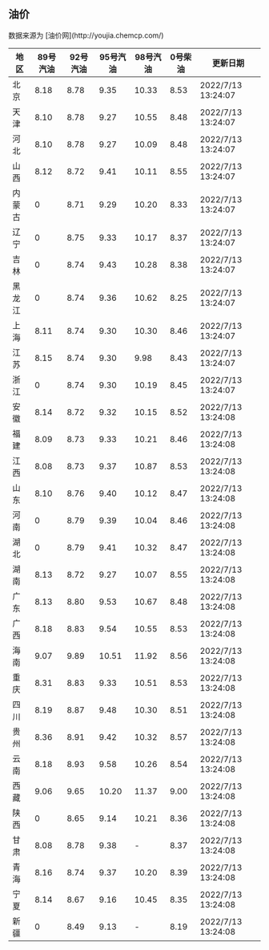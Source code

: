 
<!DOCTYPE html>
<html lang="zh-cn">
<head>
<link href="https://cdn.jsdelivr.net/gh/RookieFanzk/link/github.css" rel="stylesheet">
</head>

<body>
<h2>油价</h2>
<p>数据来源为 [油价网](http://youjia.chemcp.com/) </p>
<table>
<thead>
<tr>
<th>地区</th>
<th>89号汽油</th>
<th>92号汽油</th>
<th>95号汽油</th>
<th>98号汽油</th>
<th>0号柴油</th>
<th>更新日期</th>
</tr>
</thead>
<tbody>
<tr>
<td>北京</td>
<td>8.18</td>
<td>8.78</td>
<td>9.35</td>
<td>10.33</td>
<td>8.53</td>
<td>2022/7/13 13:24:07</td>
</tr>
<tr>
<td>天津</td>
<td>8.10</td>
<td>8.78</td>
<td>9.27</td>
<td>10.55</td>
<td>8.48</td>
<td>2022/7/13 13:24:07</td>
</tr>
<tr>
<td>河北</td>
<td>8.10</td>
<td>8.78</td>
<td>9.27</td>
<td>10.09</td>
<td>8.48</td>
<td>2022/7/13 13:24:07</td>
</tr>
<tr>
<td>山西</td>
<td>8.12</td>
<td>8.72</td>
<td>9.41</td>
<td>10.11</td>
<td>8.55</td>
<td>2022/7/13 13:24:07</td>
</tr>
<tr>
<td>内蒙古</td>
<td>0</td>
<td>8.71</td>
<td>9.29</td>
<td>10.20</td>
<td>8.33</td>
<td>2022/7/13 13:24:07</td>
</tr>
<tr>
<td>辽宁</td>
<td>0</td>
<td>8.75</td>
<td>9.33</td>
<td>10.17</td>
<td>8.37</td>
<td>2022/7/13 13:24:07</td>
</tr>
<tr>
<td>吉林</td>
<td>0</td>
<td>8.74</td>
<td>9.43</td>
<td>10.28</td>
<td>8.38</td>
<td>2022/7/13 13:24:07</td>
</tr>
<tr>
<td>黑龙江</td>
<td>0</td>
<td>8.74</td>
<td>9.36</td>
<td>10.62</td>
<td>8.25</td>
<td>2022/7/13 13:24:07</td>
</tr>
<tr>
<td>上海</td>
<td>8.11</td>
<td>8.74</td>
<td>9.30</td>
<td>10.30</td>
<td>8.46</td>
<td>2022/7/13 13:24:07</td>
</tr>
<tr>
<td>江苏</td>
<td>8.15</td>
<td>8.74</td>
<td>9.30</td>
<td>9.98</td>
<td>8.43</td>
<td>2022/7/13 13:24:07</td>
</tr>
<tr>
<td>浙江</td>
<td>0</td>
<td>8.74</td>
<td>9.30</td>
<td>10.19</td>
<td>8.45</td>
<td>2022/7/13 13:24:07</td>
</tr>
<tr>
<td>安徽</td>
<td>8.14</td>
<td>8.72</td>
<td>9.32</td>
<td>10.15</td>
<td>8.52</td>
<td>2022/7/13 13:24:08</td>
</tr>
<tr>
<td>福建</td>
<td>8.09</td>
<td>8.73</td>
<td>9.33</td>
<td>10.21</td>
<td>8.46</td>
<td>2022/7/13 13:24:08</td>
</tr>
<tr>
<td>江西</td>
<td>8.08</td>
<td>8.73</td>
<td>9.37</td>
<td>10.87</td>
<td>8.53</td>
<td>2022/7/13 13:24:08</td>
</tr>
<tr>
<td>山东</td>
<td>8.10</td>
<td>8.76</td>
<td>9.40</td>
<td>10.12</td>
<td>8.47</td>
<td>2022/7/13 13:24:08</td>
</tr>
<tr>
<td>河南</td>
<td>0</td>
<td>8.79</td>
<td>9.39</td>
<td>10.04</td>
<td>8.46</td>
<td>2022/7/13 13:24:08</td>
</tr>
<tr>
<td>湖北</td>
<td>0</td>
<td>8.79</td>
<td>9.41</td>
<td>10.32</td>
<td>8.47</td>
<td>2022/7/13 13:24:08</td>
</tr>
<tr>
<td>湖南</td>
<td>8.13</td>
<td>8.72</td>
<td>9.27</td>
<td>10.07</td>
<td>8.55</td>
<td>2022/7/13 13:24:08</td>
</tr>
<tr>
<td>广东</td>
<td>8.13</td>
<td>8.80</td>
<td>9.53</td>
<td>10.67</td>
<td>8.48</td>
<td>2022/7/13 13:24:08</td>
</tr>
<tr>
<td>广西</td>
<td>8.18</td>
<td>8.83</td>
<td>9.54</td>
<td>10.55</td>
<td>8.53</td>
<td>2022/7/13 13:24:08</td>
</tr>
<tr>
<td>海南</td>
<td>9.07</td>
<td>9.89</td>
<td>10.51</td>
<td>11.92</td>
<td>8.56</td>
<td>2022/7/13 13:24:08</td>
</tr>
<tr>
<td>重庆</td>
<td>8.31</td>
<td>8.83</td>
<td>9.33</td>
<td>10.51</td>
<td>8.53</td>
<td>2022/7/13 13:24:08</td>
</tr>
<tr>
<td>四川</td>
<td>8.19</td>
<td>8.87</td>
<td>9.48</td>
<td>10.30</td>
<td>8.51</td>
<td>2022/7/13 13:24:08</td>
</tr>
<tr>
<td>贵州</td>
<td>8.36</td>
<td>8.91</td>
<td>9.42</td>
<td>10.32</td>
<td>8.57</td>
<td>2022/7/13 13:24:08</td>
</tr>
<tr>
<td>云南</td>
<td>8.18</td>
<td>8.93</td>
<td>9.58</td>
<td>10.26</td>
<td>8.54</td>
<td>2022/7/13 13:24:08</td>
</tr>
<tr>
<td>西藏</td>
<td>9.06</td>
<td>9.65</td>
<td>10.20</td>
<td>11.37</td>
<td>9.00</td>
<td>2022/7/13 13:24:08</td>
</tr>
<tr>
<td>陕西</td>
<td>0</td>
<td>8.65</td>
<td>9.14</td>
<td>10.21</td>
<td>8.36</td>
<td>2022/7/13 13:24:08</td>
</tr>
<tr>
<td>甘肃</td>
<td>8.08</td>
<td>8.78</td>
<td>9.38</td>
<td>-</td>
<td>8.37</td>
<td>2022/7/13 13:24:08</td>
</tr>
<tr>
<td>青海</td>
<td>8.16</td>
<td>8.74</td>
<td>9.37</td>
<td>10.20</td>
<td>8.39</td>
<td>2022/7/13 13:24:08</td>
</tr>
<tr>
<td>宁夏</td>
<td>8.14</td>
<td>8.67</td>
<td>9.16</td>
<td>10.45</td>
<td>8.35</td>
<td>2022/7/13 13:24:08</td>
</tr>
<tr>
<td>新疆</td>
<td>0</td>
<td>8.49</td>
<td>9.13</td>
<td>-</td>
<td>8.19</td>
<td>2022/7/13 13:24:08</td>
</tr>
</tbody>
</table>
</body>
</html>
